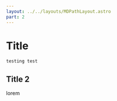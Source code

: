 ```yaml
---
layout: ../../layouts/MDPathLayout.astro
part: 2
---
```


# Title

`testing test`

## Title 2

lorem
